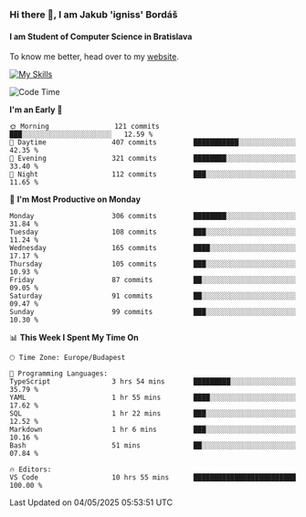 ### Hi there 👋, I am Jakub 'igniss' Bordáš

#### I am Student of Computer Science in Bratislava
To know me better, head over to my [website](https://bordas.sk).

[![My Skills](https://skillicons.dev/icons?i=js,typescript,html,css,figma,svelte,vue,next,postgresql,nest,express,nodejs)](https://bordas.sk)


<!--START_SECTION:waka-->
![Code Time](http://img.shields.io/badge/Code%20Time-1%2C872%20hrs%208%20mins-blue)

**I'm an Early 🐤** 

```text
🌞 Morning                121 commits         ███░░░░░░░░░░░░░░░░░░░░░░   12.59 % 
🌆 Daytime                407 commits         ███████████░░░░░░░░░░░░░░   42.35 % 
🌃 Evening                321 commits         ████████░░░░░░░░░░░░░░░░░   33.40 % 
🌙 Night                  112 commits         ███░░░░░░░░░░░░░░░░░░░░░░   11.65 % 
```
📅 **I'm Most Productive on Monday** 

```text
Monday                   306 commits         ████████░░░░░░░░░░░░░░░░░   31.84 % 
Tuesday                  108 commits         ███░░░░░░░░░░░░░░░░░░░░░░   11.24 % 
Wednesday                165 commits         ████░░░░░░░░░░░░░░░░░░░░░   17.17 % 
Thursday                 105 commits         ███░░░░░░░░░░░░░░░░░░░░░░   10.93 % 
Friday                   87 commits          ██░░░░░░░░░░░░░░░░░░░░░░░   09.05 % 
Saturday                 91 commits          ██░░░░░░░░░░░░░░░░░░░░░░░   09.47 % 
Sunday                   99 commits          ███░░░░░░░░░░░░░░░░░░░░░░   10.30 % 
```


📊 **This Week I Spent My Time On** 

```text
🕑︎ Time Zone: Europe/Budapest

💬 Programming Languages: 
TypeScript               3 hrs 54 mins       █████████░░░░░░░░░░░░░░░░   35.79 % 
YAML                     1 hr 55 mins        ████░░░░░░░░░░░░░░░░░░░░░   17.62 % 
SQL                      1 hr 22 mins        ███░░░░░░░░░░░░░░░░░░░░░░   12.52 % 
Markdown                 1 hr 6 mins         ███░░░░░░░░░░░░░░░░░░░░░░   10.16 % 
Bash                     51 mins             ██░░░░░░░░░░░░░░░░░░░░░░░   07.84 % 

🔥 Editors: 
VS Code                  10 hrs 55 mins      █████████████████████████   100.00 % 
```


 Last Updated on 04/05/2025 05:53:51 UTC
<!--END_SECTION:waka-->
